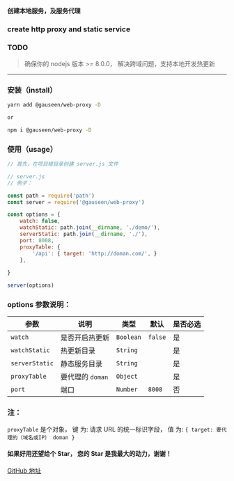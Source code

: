 #### 创建本地服务，及服务代理
### create http proxy and static service

### TODO
> 确保你的 nodejs 版本 >= 8.0.0，
> 解决跨域问题，支持本地开发热更新

---------------
### 安装（install）

```bash
yarn add @gauseen/web-proxy -D

or

npm i @gauseen/web-proxy -D
```

### 使用（usage）

```js
// 首先，在项目根目录创建 server.js 文件
```

```js
// server.js
// 例子：

const path = require('path')
const server = require('@gauseen/web-proxy')

const options = {
	watch: false,
	watchStatic: path.join(__dirname, './demo/'),
	serverStatic: path.join(__dirname, './'),
	port: 8008,
	proxyTable: {
		'/api': { target: 'http://doman.com/', }
	},
	
}

server(options)
```

### options 参数说明：
| 参数 | 说明 | 类型 | 默认 | 是否必选 |
|------|-------|---------|-------|--------|
| `watch` | 是否开启热更新 | `Boolean` | `false` | 是 |
| `watchStatic` | 热更新目录 | `String` | | 是 |
| `serverStatic` | 静态服务目录 | `String` | | 是 |
| `proxyTable` | 要代理的 `doman` | `Object` | | 是 |
| `port` | 端口 | `Number` | `8008` | 否 |

### 注：
`proxyTable` 是个对象，
键 为: 请求 URL 的统一标识字段，
值 为: `{ target: 要代理的（域名或IP） doman }`

#### 如果好用还望给个 Star， 您的 Star 是我最大的动力，谢谢！

[GitHub 地址](https://github.com/gauseen/web-proxy)